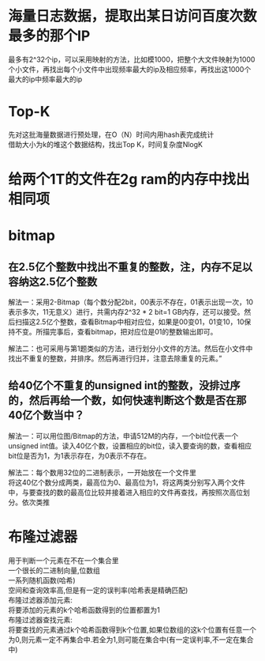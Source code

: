# 海量日志数据，提取出某日访问百度次数最多的那个IP  
最多有2^32个ip，可以采用映射的方法，比如模1000，把整个大文件映射为1000个小文件，再找出每个小文件中出现频率最大的ip及相应频率，再找出这1000个最大的ip中频率最大的ip  

# Top-K  
先对这批海量数据进行预处理，在O（N）时间内用hash表完成统计  
借助大小为k的堆这个数据结构，找出Top K，时间复杂度NlogK  

# 给两个1T的文件在2g ram的内存中找出相同项


# bitmap
## 在2.5亿个整数中找出不重复的整数，注，内存不足以容纳这2.5亿个整数

解法一：采用2-Bitmap（每个数分配2bit，00表示不存在，01表示出现一次，10表示多次，11无意义）进行，共需内存2^32 * 2 bit=1 GB内存，还可以接受。然后扫描这2.5亿个整数，查看Bitmap中相对应位，如果是00变01，01变10，10保持不变。所描完事后，查看bitmap，把对应位是01的整数输出即可。

解法二：也可采用与第1题类似的方法，进行划分小文件的方法。然后在小文件中找出不重复的整数，并排序。然后再进行归并，注意去除重复的元素。”

## 给40亿个不重复的unsigned int的整数，没排过序的，然后再给一个数，如何快速判断这个数是否在那40亿个数当中？

解法一：可以用位图/Bitmap的方法，申请512M的内存，一个bit位代表一个unsigned int值。读入40亿个数，设置相应的bit位，读入要查询的数，查看相应bit位是否为1，为1表示存在，为0表示不存在。

解法二：每个数用32位的二进制表示，一开始放在一个文件里  
将这40亿个数分成两类，最高位为0、最高位为1，将这两类分别写入两个文件中，与要查找的数的最高位比较并接着进入相应的文件再查找，再按照次高位划分。依次类推  


# 布隆过滤器  
用于判断一个元素在不在一个集合里  
一个很长的二进制向量,位数组  
一系列随机函数(哈希)  
空间和查询效率高,但是有一定的误判率(哈希表是精确匹配)  
布隆过滤器添加元素:  
将要添加的元素的k个哈希函数得到的位置都置为1  
布隆过滤器查找元素:  
将要查找的元素通过k个哈希函数得到k个位置,如果位数组的这k个位置有任意一个为0,则元素一定不再集合中.若全为1,则可能在集合中(有一定误判率,不一定在集合中)  

